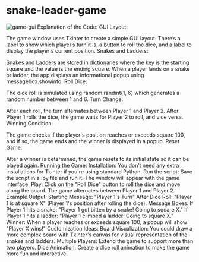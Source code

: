 # snake-leader-game
![game-gui](https://github.com/user-attachments/assets/0f74f390-c3ac-4e38-a9ff-3ac93ab1d0e4)
Explanation of the Code:
GUI Layout:

The game window uses Tkinter to create a simple GUI layout.
There’s a label to show which player’s turn it is, a button to roll the dice, and a label to display the player's current position.
Snakes and Ladders:

Snakes and Ladders are stored in dictionaries where the key is the starting square and the value is the ending square.
When a player lands on a snake or ladder, the app displays an informational popup using messagebox.showinfo.
Roll Dice:

The dice roll is simulated using random.randint(1, 6) which generates a random number between 1 and 6.
Turn Change:

After each roll, the turn alternates between Player 1 and Player 2.
After Player 1 rolls the dice, the game waits for Player 2 to roll, and vice versa.
Winning Condition:

The game checks if the player's position reaches or exceeds square 100, and if so, the game ends and the winner is displayed in a popup.
Reset Game:

After a winner is determined, the game resets to its initial state so it can be played again.
Running the Game:
Installation: You don’t need any extra installations for Tkinter if you're using standard Python.
Run the script: Save the script in a .py file and run it. The window will appear with the game interface.
Play: Click on the "Roll Dice" button to roll the dice and move along the board. The game alternates between Player 1 and Player 2.
Example Output:
Starting Message: "Player 1's Turn"
After Dice Roll: "Player 1 is at square X" (Player 1's position after rolling the dice).
Message Boxes:
If Player 1 hits a snake: "Player 1 got bitten by a snake! Going to square X."
If Player 1 hits a ladder: "Player 1 climbed a ladder! Going to square X."
Winner: When a player reaches or exceeds square 100, a popup will show "Player X wins!"
Customization Ideas:
Board Visualization: You could draw a more complex board with Tkinter's canvas for visual representation of the snakes and ladders.
Multiple Players: Extend the game to support more than two players.
Dice Animation: Create a dice roll animation to make the game more fun and interactive.


